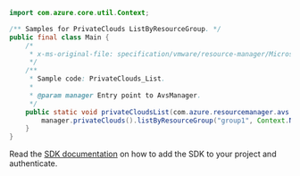 ```java
import com.azure.core.util.Context;

/** Samples for PrivateClouds ListByResourceGroup. */
public final class Main {
    /*
     * x-ms-original-file: specification/vmware/resource-manager/Microsoft.AVS/stable/2021-12-01/examples/PrivateClouds_List.json
     */
    /**
     * Sample code: PrivateClouds_List.
     *
     * @param manager Entry point to AvsManager.
     */
    public static void privateCloudsList(com.azure.resourcemanager.avs.AvsManager manager) {
        manager.privateClouds().listByResourceGroup("group1", Context.NONE);
    }
}
```

Read the [SDK documentation](https://github.com/Azure/azure-sdk-for-java/blob/azure-resourcemanager-avs_1.0.0-beta.3/sdk/avs/azure-resourcemanager-avs/README.md) on how to add the SDK to your project and authenticate.
